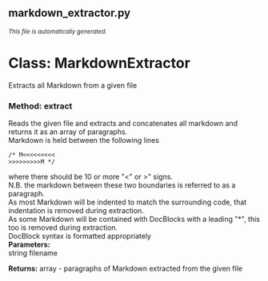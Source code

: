 ## markdown_extractor.py
<sup><i>This file is automatically generated.</i></sup>
# Class: MarkdownExtractor  
Extracts all Markdown from a given file  

### Method: extract  
Reads the given file and extracts and concatenates all markdown and returns it as an array of paragraphs.  
Markdown is held between the following lines  
```  
/* M<<<<<<<<<  
>>>>>>>>>M */  
```  
where there should be 10 or more "<" or >" signs.  
N.B. the markdown between these two boundaries is referred to as a paragraph.  
As most Markdown will be indented to match the surrounding code, that indentation is removed during extraction.  
As some Markdown will be contained with DocBlocks with a leading "*", this too is removed during extraction.  
DocBlock syntax is formatted appropriately  
__Parameters:__  
string filename  
  
__Returns:__ array - paragraphs of Markdown extracted from the given file  

